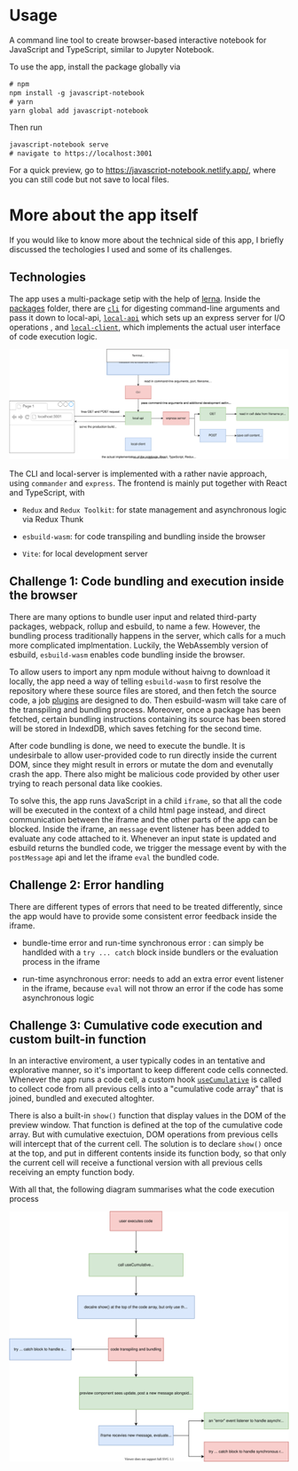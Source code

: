 # Usage

A command line tool to create browser-based interactive notebook for JavaScript and TypeScript, similar to Jupyter Notebook.

To use the app, install the package globally via

```
# npm
npm install -g javascript-notebook
# yarn
yarn global add javascript-notebook
```

Then run

```
javascript-notebook serve
# navigate to https://localhost:3001
```

For a quick preview, go to https://javascript-notebook.netlify.app/, where you can still code but not save to local files.

# More about the app itself

If you would like to know more about the technical side of this app, I briefly discussed the techologies I used and some of its challenges.

## Technologies

The app uses a multi-package setip with the help of [lerna](https://github.com/lerna/lerna). Inside the [packages](packages) folder, there are [`cli`](packages/cli) for digesting command-line arguments and pass it down to local-api, [`local-api`](packages/local-api) which sets up an express server for I/O operations , and [`local-client`](packages/local-client), which implements the actual user interface of code execution logic.

![](diagrams/architecture.svg)

The CLI and local-server is implemented with a rather navie approach, using `commander` and `express`. The frontend is mainly put together with React and TypeScript, with

- `Redux` and `Redux Toolkit`: for state management and asynchronous logic via Redux Thunk

- `esbuild-wasm`: for code transpiling and bundling inside the browser

- `Vite`: for local development server

## Challenge 1: Code bundling and execution inside the browser

There are many options to bundle user input and related third-party packages, webpack, rollup and esbuild, to name a few. However, the bundling process traditionally happens in the server, which calls for a much more complicated implmentation. Luckily, the WebAssembly version of esbuild, `esbuild-wasm` enables code bundling inside the browser.

To allow users to import any npm module without haivng to download it locally, the app need a way of telling `esbuild-wasm` to first resolve the repository where these source files are stored, and then fetch the source code, a job [plugins](packages/local-client/src/bundler/plugins) are designed to do. Then esbuild-wasm will take care of the transpiling and bundling process. Moreover, once a package has been fetched, certain bundling instructions containing its source has been stored will be stored in IndexdDB, which saves fetching for the second time.

After code bundling is done, we need to execute the bundle. It is undesirbale to allow user-provided code to run directly inside the current DOM, since they might result in errors or mutate the dom and evenutally crash the app. There also might be malicious code provided by other user trying to reach personal data like cookies.

To solve this, the app runs JavaScript in a child `iframe`, so that all the code will be executed in the context of a child html page instead, and direct communication between the iframe and the other parts of the app can be blocked. Inside the iframe, an `message` event listener has been added to evaluate any code attached to it. Whenever an input state is updated and esbuild returns the bundled code, we trigger the message event by with the `postMessage` api and let the iframe `eval` the bundled code.

## Challenge 2: Error handling

There are different types of errors that need to be treated differently, since the app would have to provide some consistent error feedback inside the iframe.

- bundle-time error and run-time synchronous error : can simply be handlded with a `try ... catch` block inside bundlers or the evaluation process in the iframe

- run-time asynchronous error: needs to add an extra error event listener in the iframe, because `eval` will not throw an error if the code has some asynchronous logic

## Challenge 3: Cumulative code execution and custom built-in function

In an interactive enviroment, a user typically codes in an tentative and explorative manner, so it's important to keep different code cells connected. Whenever the app runs a code cell, a custom hook [`useCumulative`](packages/local-client/src/hooks/index.ts) is called to collect code from all previous cells into a "cumulative code array" that is joined, bundled and executed altoghter.

There is also a built-in `show()` function that display values in the DOM of the preview window. That function is defined at the top of the cumulative code array. But with cumulative exectuion, DOM operations from previous cells will intercept that of the current cell. The solution is to declare `show()` once at the top, and put in different contents inside its function body, so that only the current cell will receive a functional version with all previous cells receiving an empty function body.

With all that, the following diagram summarises what the code execution process

![](diagrams/code-process.svg)

